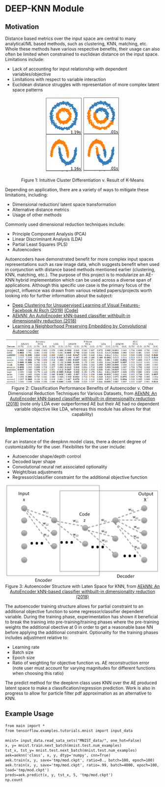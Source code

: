 # DEEP-KNN Module

## Motivation

Distance based metrics over the input space are central to many analytical/ML based methods, such as clustering, KNN, matching, etc. Whole these methods have various respective benefits, their usage can also often be limited when constrained to euclidean distance on the input space. Limitations include:
* Lack of accounting for input relationship with dependent variables/objective
* Limitations with respect to variable interaction
* Euclidean distance struggles with representation of more complex latent space patterns

<div align="center">
  
![alt text](https://github.com/kark23/deepknn/blob/master/figs/fig1.PNG?raw=true)

Figure 1: Intuitive Cluster Differentiation v. Result of K-Means

</div>

Depending on application, there are a variety of ways to mitigate these limitations, including:
* Dimensional reduction/ latent space transformation
* Alternative distance metrics
* Usage of other methods

Commonly used dimensional reduction techniques include:
* Principle Component Analysis (PCA)
* Linear Discriminant Analysis (LDA)
* Partial Least Squares (PLS)
* Autoencoders

Autoencoders have demonstrated benefit for more complex input spaces representations such as raw image data, whcih suggests benefit when used in conjunction with distance based methods mentioned earlier (clustering, KNN, matching, etc.). The purpose of this project is to modularize an AE-KNN hybrid implementation which can be used across a diverse span of applications. Although this specific use case is the primary focus of the project, influence was drawn from various related papers/projects worth looking into for further information about the subject:
* [Deep Clustering for Unsupervised Learning of Visual Features- Facebook AI Rsch (2019)](https://arxiv.org/pdf/1807.05520.pdf) [(Code)](https://github.com/facebookresearch/deepcluster)
* [AEkNN: An AutoEncoder kNN-based classifier withbuilt-in dimensionality reduction (2018)](https://arxiv.org/pdf/1802.08465.pdf)
* [Learning a Neighborhood Preserving Embedding by Convolutional Autoencoder](https://github.com/zhan1182/autoencoder-kNN)

<div align="center">
  
![alt text](https://github.com/kark23/deepknn/blob/master/figs/fig3.PNG?raw=true)
Figure 2: Classification Performance Benefits of Autoencoder v. Other Dimensional Reduction Techniques for Various Datasets, from [AEkNN: An AutoEncoder kNN-based classifier withbuilt-in dimensionality reduction (2018)](https://arxiv.org/pdf/1802.08465.pdf) (note only LDA ever outperformed AE but their AE had no dependent variable objective like LDA, whereas this module has allows for that capability)

</div>

## Implementation
For an instance of the deepknn model class, there a decent degree of customizability for the user. Flexibilites for the user include:
* Autoencoder shape/depth control
* Decoded layer shape
* Convolutional neural net associated optionality
* Weight/bias adjustments
* Regressor/classifier constraint for the additional objective function

<div align="center">
  
![alt text](https://github.com/kark23/deepknn/blob/master/figs/fig2.PNG?raw=true)
Figure 3: Autoencoder Structure with Laten Space for KNN, from [AEkNN: An AutoEncoder kNN-based classifier withbuilt-in dimensionality reduction (2018)](https://arxiv.org/pdf/1802.08465.pdf) 

</div>

The autoencoder training structure allows for partial constraint to an additional objective function to some regressor/classifier dependent variable. During the training phase, experimentation has shown it beneficial to break the training into pre-training/training phases where the pre-training weights the additional obective at 0 in order to get a reasonable base NN before applying the additional constraint. Optionality for the training phases includes adjustment relative to:
* Learning rate
* Batch size
* Epoch size
* Ratio of weighting for objective function vs. AE reconstruction error (note user must account for varying magnitudes for different functions when choosing this ratio)

The predict method for the deepknn class uses KNN over the AE produced latent space to make a classification/regression prediction. Work is also in progress to allow for particle filter pdf approximation as an alternative to KNN.

## Example Usage
```
from main import *
from tensorflow.examples.tutorials.mnist import input_data

mnist= input_data.read_sata_sets("MNIST_data/", one_hot=False)
x, y= mnist.train.next_batch(mnist.test.num_examples)
tst_x, tst_y= mnist.test.next_batch(mnist.test.num_examples)
aek=aeknn('class', x, y, dtyp='numpy', cnn=True)
aek.train(x, y, save='tmp/mod.ckpt', ratio=0., batch=100, epoch=100)
aek.train(x, y, save='tmp/mod.ckpt', ratio=.99, batch=4000, epoch=100, load='tmp/mod.ckpt')
preds=aek.predict(x, y, tst_x, 5, 'tmp/mod.ckpt')
np.count
```

